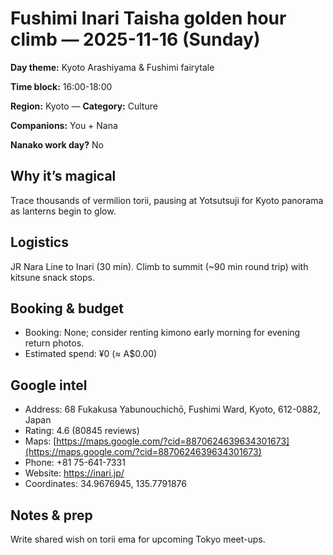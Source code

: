 # Fushimi Inari Taisha golden hour climb — 2025-11-16 (Sunday)

**Day theme:** Kyoto Arashiyama & Fushimi fairytale

**Time block:** 16:00-18:00

**Region:** Kyoto — **Category:** Culture

**Companions:** You + Nana

**Nanako work day?** No

## Why it’s magical
Trace thousands of vermilion torii, pausing at Yotsutsuji for Kyoto panorama as lanterns begin to glow.

## Logistics
JR Nara Line to Inari (30 min). Climb to summit (~90 min round trip) with kitsune snack stops.

## Booking & budget
- Booking: None; consider renting kimono early morning for evening return photos.
- Estimated spend: ¥0 (≈ A$0.00)

## Google intel
- Address: 68 Fukakusa Yabunouchichō, Fushimi Ward, Kyoto, 612-0882, Japan
- Rating: 4.6 (80845 reviews)
- Maps: [https://maps.google.com/?cid=8870624639634301673](https://maps.google.com/?cid=8870624639634301673)
- Phone: +81 75-641-7331
- Website: https://inari.jp/
- Coordinates: 34.9676945, 135.7791876

## Notes & prep
Write shared wish on torii ema for upcoming Tokyo meet-ups.
